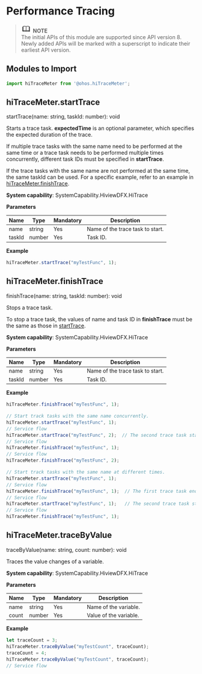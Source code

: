 # Performance Tracing

> ![icon-note.gif](public_sys-resources/icon-note.gif) **NOTE**<br>
> The initial APIs of this module are supported since API version 8. Newly added APIs will be marked with a superscript to indicate their earliest API version.


## Modules to Import

```js
import hiTraceMeter from '@ohos.hiTraceMeter';
```


## hiTraceMeter.startTrace

startTrace(name: string, taskId: number): void

Starts a trace task. **expectedTime** is an optional parameter, which specifies the expected duration of the trace.

If multiple trace tasks with the same name need to be performed at the same time or a trace task needs to be performed multiple times concurrently, different task IDs must be specified in **startTrace**.

If the trace tasks with the same name are not performed at the same time, the same taskId can be used. For a specific example, refer to an example in [hiTraceMeter.finishTrace](#hitracemeterfinishtrace).

**System capability**: SystemCapability.HiviewDFX.HiTrace

**Parameters**

| Name| Type | Mandatory | Description |
| -------- | -------- | -------- | -------- |
| name | string | Yes | Name of the trace task to start. |
| taskId | number | Yes| Task ID. |

**Example**

```js
hiTraceMeter.startTrace("myTestFunc", 1);
```


## hiTraceMeter.finishTrace

finishTrace(name: string, taskId: number): void

Stops a trace task.

To stop a trace task, the values of name and task ID in **finishTrace** must be the same as those in [startTrace](#hitracemeterstarttrace).

**System capability**: SystemCapability.HiviewDFX.HiTrace

**Parameters**

| Name| Type| Mandatory| Description|
| -------- | -------- | -------- | -------- |
| name | string | Yes| Name of the trace task to start. |
| taskId | number | Yes| Task ID. |

**Example**

```js
hiTraceMeter.finishTrace("myTestFunc", 1);
```

```js
// Start track tasks with the same name concurrently.
hiTraceMeter.startTrace("myTestFunc", 1);
// Service flow
hiTraceMeter.startTrace("myTestFunc", 2);  // The second trace task starts while the first task is still running. The first and second tasks have the same name but different task IDs.
// Service flow
hiTraceMeter.finishTrace("myTestFunc", 1);
// Service flow
hiTraceMeter.finishTrace("myTestFunc", 2);
```

```js
// Start track tasks with the same name at different times.
hiTraceMeter.startTrace("myTestFunc", 1);
// Service flow
hiTraceMeter.finishTrace("myTestFunc", 1);  // The first trace task ends.
// Service flow
hiTraceMeter.startTrace("myTestFunc", 1);   // The second trace task starts after the first task ends. The two tasks have the same name and task ID. 
// Service flow
hiTraceMeter.finishTrace("myTestFunc", 1);
```


## hiTraceMeter.traceByValue

traceByValue(name: string, count: number): void

Traces the value changes of a variable.

**System capability**: SystemCapability.HiviewDFX.HiTrace

**Parameters**

| Name| Type| Mandatory| Description|
| -------- | -------- | -------- | -------- |
| name | string | Yes | Name of the variable. |
| count | number | Yes | Value of the variable. |

**Example**
```js
let traceCount = 3;
hiTraceMeter.traceByValue("myTestCount", traceCount);
traceCount = 4;
hiTraceMeter.traceByValue("myTestCount", traceCount);
// Service flow
```
